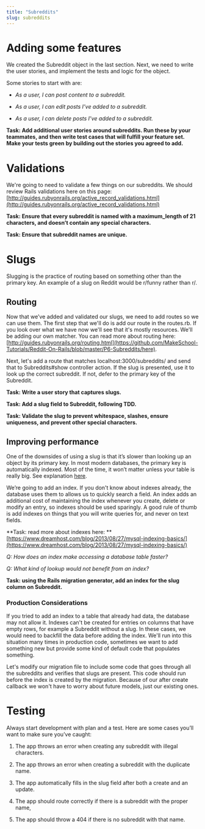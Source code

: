 ```yaml
---
title: "Subreddits"
slug: subreddits
---
```


# Adding some features

We created the Subreddit object in the last section.  Next, we need to write the user stories, and implement the tests and logic for the object.

Some stories to start with are:

* *As a user, I can post content to a subreddit.*

* *As a user, I can edit posts I’ve added to a subreddit.*

* *As a user, I can delete posts I’ve added to a subreddit.*

**Task: Add additional user stories around subreddits.  Run these by your teammates, and then write test cases that will fulfill your feature set. Make your tests green by building out the stories you agreed to add.**

# Validations

We're going to need to validate a few things on our subreddits.  We should review Rails validations here on this page: [http://guides.rubyonrails.org/active_record_validations.html](http://guides.rubyonrails.org/active_record_validations.html)

**Task: Ensure that every subreddit is named with a ****maximum_length**** of 21 characters, and doesn’t contain any special characters.**

**Task: Ensure that subreddit names are unique.**

# Slugs

Slugging is the practice of routing based on something other than the primary key. An example of a slug on Reddit would be r/funny rather than r/<primary-key>.

## Routing

Now that we’ve added and validated our slugs, we need to add routes so we can use them.  The first step that we'll do is add our route in the routes.rb. If you look over what we have now we'll see that it's mostly resources. We'll be adding our own matcher. You can read more about routing here: [http://guides.rubyonrails.org/routing.html](https://github.com/MakeSchool-Tutorials/Reddit-On-Rails/blob/master/P6-Subreddits/here).

Next, let's add a route that matches localhost:3000/subreddits/<slug> and send that to Subreddits#show controller action.  If the slug is presented, use it to look up the correct subreddit.  If not, defer to the primary key of the Subreddit.

**Task: Write a user story that captures slugs.**

**Task: Add a slug field to Subreddit, following TDD.**

**Task: Validate the slug to prevent whitespace, slashes, ensure uniqueness, and prevent other special characters.**

## Improving performance

One of the downsides of using a slug is that it’s slower than looking up an object by its primary key. In most modern databases, the primary key is automatically indexed. Most of the time, it won’t matter unless your table is really big. See explanation [here](http://stackoverflow.com/questions/12431107/performance-of-string-comparison-vs-int-join-in-sql).

We’re going to add an index. If you don't know about indexes already, the database uses them to  allows us to quickly search a field. An index adds an additional cost of maintaining the index whenever you create, delete or modify an entry, so indexes should be used sparingly. A good rule of thumb is add indexes on things that you will write queries for, and never on text fields.

**Task: read more about indexes here: **[https://www.dreamhost.com/blog/2013/08/27/mysql-indexing-basics/](https://www.dreamhost.com/blog/2013/08/27/mysql-indexing-basics/)

*Q: How does an index make accessing a database table faster?*

*Q: What kind of lookup would not benefit from an index?*

**Task: using the Rails migration generator, add an index for the slug column on Subreddit.**

### Production Considerations

If you tried to add an index to a table that already had data, the database may not allow it. Indexes can't be created for entries on columns that have empty rows, for example a Subreddit without a slug.  In these cases, we would need to backfill the data before adding the index.  We'll run into this situation many times in production code, sometimes we want to add something new but provide some kind of default code that populates something.

Let's modify our migration file to include some code that goes through all the subreddits and verifies that slugs are present. This code should run before the index is created by the migration.  Because of our after create callback we won't have to worry about future models, just our existing ones.

# Testing

Always start development with plan and a test.  Here are some cases you’ll want to make sure you’ve caught:

1. The app throws an error when creating any subreddit with illegal characters.

2. The app throws an error when creating a subreddit with the duplicate name.

3. The app automatically fills in the slug field after both a create and an update.

4. The app should route correctly if there is a subreddit with the proper name,

5. The app should throw a 404 if there is no subreddit with that name.

